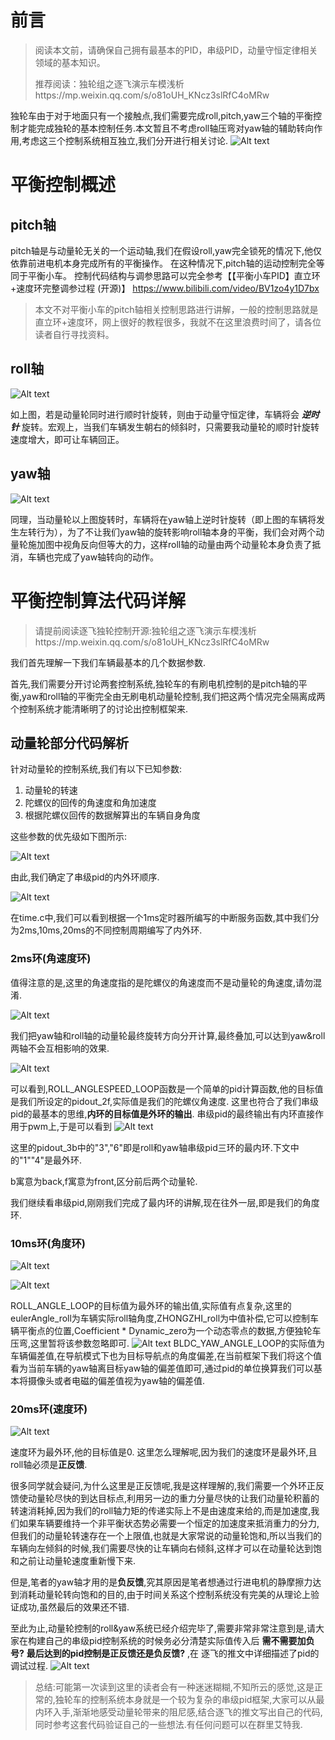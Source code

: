# 前言
> 阅读本文前，请确保自己拥有最基本的PID，串级PID，动量守恒定律相关领域的基本知识。
>
> 推荐阅读：独轮组之逐飞演示车模浅析https://mp.weixin.qq.com/s/o81oUH_KNcz3slRfC4oMRw

独轮车由于对于地面只有一个接触点,我们需要完成roll,pitch,yaw三个轴的平衡控制才能完成独轮的基本控制任务.本文暂且不考虑roll轴压弯对yaw轴的辅助转向作用,考虑这三个控制系统相互独立,我们分开进行相关讨论.
![Alt text](image.png)

# 平衡控制概述
## pitch轴
pitch轴是与动量轮无关的一个运动轴,我们在假设roll,yaw完全锁死的情况下,他仅依靠前进电机本身完成所有的平衡操作。
在这种情况下,pitch轴的运动控制完全等同于平衡小车。
控制代码结构与调参思路可以完全参考【【平衡小车PID】直立环+速度环完整调参过程 (开源)】 https://www.bilibili.com/video/BV1zo4y1D7bx

> 本文不对平衡小车的pitch轴相关控制思路进行讲解，一般的控制思路就是直立环+速度环，网上很好的教程很多，我就不在这里浪费时间了，请各位读者自行寻找资料。

## roll轴

![Alt text](image-1.png)

如上图，若是动量轮同时进行顺时针旋转，则由于动量守恒定律，车辆将会 ***逆时针***  旋转。宏观上，当我们车辆发生朝右的倾斜时，只需要我动量轮的顺时针旋转速度增大，即可让车辆回正。

## yaw轴

![Alt text](image-2.png)

同理，当动量轮以上图旋转时，车辆将在yaw轴上逆时针旋转（即上图的车辆将发生左转行为），为了不让我们yaw轴的旋转影响roll轴本身的平衡，我们会对两个动量轮施加图中视角反向但等大的力，这样roll轴的动量由两个动量轮本身负责了抵消，车辆也完成了yaw轴转向的动作。

# 平衡控制算法代码详解


> 请提前阅读逐飞独轮控制开源:独轮组之逐飞演示车模浅析https://mp.weixin.qq.com/s/o81oUH_KNcz3slRfC4oMRw

我们首先理解一下我们车辆最基本的几个数据参数.

首先,我们需要分开讨论两套控制系统,独轮车的有刷电机控制的是pitch轴的平衡,yaw和roll轴的平衡完全由无刷电机动量轮控制,我们把这两个情况完全隔离成两个控制系统才能清晰明了的讨论出控制框架来.
## 动量轮部分代码解析
针对动量轮的控制系统,我们有以下已知参数:

1. 动量轮的转速
2. 陀螺仪的回传的角速度和角加速度
3. 根据陀螺仪回传的数据解算出的车辆自身角度

这些参数的优先级如下图所示:

![Alt text](image-4.png)

由此,我们确定了串级pid的内外环顺序.

![Alt text](image-3.png)

在time.c中,我们可以看到根据一个1ms定时器所编写的中断服务函数,其中我们分为2ms,10ms,20ms的不同控制周期编写了内外环.

### 2ms环(角速度环)
值得注意的是,这里的角速度指的是陀螺仪的角速度而不是动量轮的角速度,请勿混淆.

![Alt text](image-5.png)

我们把yaw轴和roll轴的动量轮最终旋转方向分开计算,最终叠加,可以达到yaw&roll两轴不会互相影响的效果.

![Alt text](image-6.png)

可以看到,ROLL_ANGLESPEED_LOOP函数是一个简单的pid计算函数,他的目标值是我们所设定的pidout_2f,实际值是我们的陀螺仪角速度.
这里也符合了我们串级pid的最基本的思维,**内环的目标值是外环的输出**.
串级pid的最终输出有内环直接作用于pwm上,于是可以看到
![Alt text](image-7.png)

这里的pidout_3b中的"3","6"即是roll和yaw轴串级pid三环的最内环.下文中的"1""4"是最外环.

b寓意为back,f寓意为front,区分前后两个动量轮.

我们继续看串级pid,刚刚我们完成了最内环的讲解,现在往外一层,即是我们的角度环.

### 10ms环(角度环)
![Alt text](image-8.png)

![Alt text](image-9.png)

ROLL_ANGLE_LOOP的目标值为最外环的输出值,实际值有点复杂,这里的eulerAngle_roll为车辆实际roll轴角度,ZHONGZHI_roll为中值补偿,它可以控制车辆平衡点的位置,Coefficient * Dynamic_zero为一个动态零点的数据,方便独轮车压弯,这里暂将该参数忽略即可.
![Alt text](image-10.png)
BLDC_YAW_ANGLE_LOOP的实际值为车辆偏差值,在导航模式下也为目标导航点的角度偏差,在当前框架下我们将这个值看为当前车辆的yaw轴离目标yaw轴的偏差值即可,通过pid的单位换算我们可以基本将摄像头或者电磁的偏差值视为yaw轴的偏差值.

### 20ms环(速度环)
![Alt text](image-11.png)

速度环为最外环,他的目标值是0.
这里怎么理解呢,因为我们的速度环是最外环,且roll轴必须是**正反馈**.

很多同学就会疑问,为什么这里是正反馈呢,我是这样理解的,我们需要一个外环正反馈使动量轮尽快的到达目标点,利用另一边的重力分量尽快的让我们动量轮积蓄的转速消耗掉,因为我们的roll轴力矩的传递实际上不是由速度来给的,而是加速度,我们如果车辆要维持一个非平衡状态势必需要一个恒定的加速度来抵消重力的分力,但我们的动量轮转速存在一个上限值,也就是大家常说的动量轮饱和,所以当我们的车辆向左倾斜的时候,我们需要尽快的让车辆向右倾斜,这样才可以在动量轮达到饱和之前让动量轮速度重新慢下来.

但是,笔者的yaw轴才用的是**负反馈**,究其原因是笔者想通过行进电机的静摩擦力达到消耗动量轮转向饱和的目的,由于时间关系这个控制系统没有完美的从理论上验证成功,虽然最后的效果还不错.

至此为止,动量轮控制的roll&yaw系统已经介绍完毕了,需要非常非常注意到是,请大家在构建自己的串级pid控制系统的时候务必分清楚实际值传入后 **需不需要加负号?**  **最后达到的pid控制是正反馈还是负反馈?** ,在 逐飞的推文中详细描述了pid的调试过程.
![Alt text](image-12.png)

> 总结:可能第一次读到这里的读者会有一种迷迷糊糊,不知所云的感觉,这是正常的,独轮车的控制系统本身就是一个较为复杂的串级pid框架,大家可以从最内环入手,渐渐地感受动量轮带来的阻尼感,结合逐飞的推文写出自己的代码,同时参考这套代码验证自己的一些想法.有任何问题可以在群里艾特我.